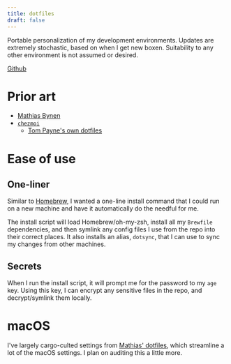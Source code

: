 ```yaml
---
title: dotfiles
draft: false
---
```


Portable personalization of my development environments. Updates are extremely stochastic, based on when I get new boxen. Suitability to any other environment is not assumed or desired.

[Github](https://github.com/gaylatea/dotfiles)

# Prior art
* [Mathias Bynen](https://github.com/mathiasbynens/dotfiles)
* [`chezmoi`](https://www.chezmoi.io/)
  * [Tom Payne's own dotfiles](https://github.com/twpayne/dotfiles)

# Ease of use

## One-liner
Similar to [Homebrew](https://brew.sh), I wanted a one-line install command that I could run on a new machine and have it automatically do the needful for me.

The install script will load Homebrew/oh-my-zsh, install all my `Brewfile` dependencies, and then symlink any config files I use from the repo into their correct places. It also installs an alias, `dotsync`, that I can use to sync my changes from other machines.

## Secrets
When I run the install script, it will prompt me for the password to my `age` key. Using this key, I can encrypt any sensitive files in the repo, and decrypt/symlink them locally.

# macOS
I've largely cargo-culted settings from [Mathias' dotfiles](https://github.com/mathiasbynens/dotfiles/blob/main/.macos), which streamline a lot of the macOS settings. I plan on auditing this a little more.
